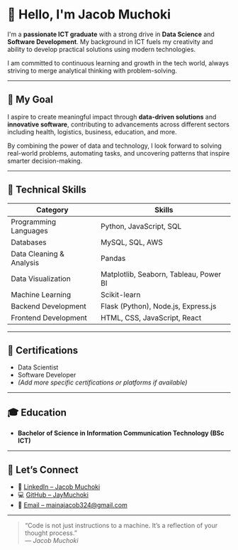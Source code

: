 # 👋 Hello, I'm Jacob Muchoki

I'm a **passionate ICT graduate** with a strong drive in **Data Science** and **Software Development**. My background in ICT fuels my creativity and ability to develop practical solutions using modern technologies.

I am committed to continuous learning and growth in the tech world, always striving to merge analytical thinking with problem-solving.

---

## 🎯 My Goal

I aspire to create meaningful impact through **data-driven solutions** and **innovative software**, contributing to advancements across different sectors including health, logistics, business, education, and more.

By combining the power of data and technology, I look forward to solving real-world problems, automating tasks, and uncovering patterns that inspire smarter decision-making.

---

## 🧠 Technical Skills

| **Category**             | **Skills**                                       |
|--------------------------|--------------------------------------------------|
| Programming Languages     | Python, JavaScript, SQL                         |
| Databases                 | MySQL, SQL, AWS                                 |
| Data Cleaning & Analysis  | Pandas                                          |
| Data Visualization        | Matplotlib, Seaborn, Tableau, Power BI         |
| Machine Learning          | Scikit-learn                                    |
| Backend Development       | Flask (Python), Node.js, Express.js            |
| Frontend Development      | HTML, CSS, JavaScript, React                    |

---

## 📜 Certifications

- Data Scientist  
- Software Developer  
- *(Add more specific certifications or platforms if available)*

---

## 🎓 Education

- **Bachelor of Science in Information Communication Technology (BSc ICT)**

---

## 🤝 Let’s Connect

- 🔗 [LinkedIn – Jacob Muchoki](https://www.linkedin.com/in/jacob-muchoki)
- 💻 [GitHub – JayMuchoki](https://github.com/JayMuchoki)
- 📧 [Email – mainajacob324@gmail.com](mailto:mainajacob324@gmail.com)

---

> “Code is not just instructions to a machine. It’s a reflection of your thought process.”  
> — *Jacob Muchoki*
